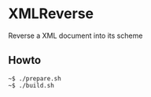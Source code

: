 # XMLReverse
Reverse a XML document into its scheme

## Howto

```console
~$ ./prepare.sh
~$ ./build.sh
```
